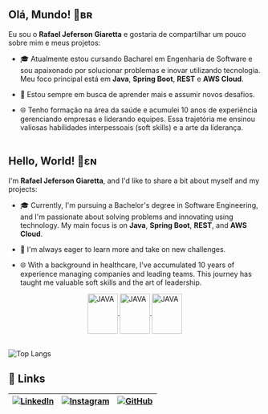 
## Olá, Mundo! 🖖ʙʀ

Eu sou o **Rafael Jeferson Giaretta** e gostaria de compartilhar um pouco sobre mim e meus projetos:

- 🎓    Atualmente estou cursando Bacharel em Engenharia de Software e sou apaixonado por solucionar problemas e inovar utilizando tecnologia. Meu foco principal está em **Java**, **Spring Boot**, **REST** e **AWS Cloud**.

- 🚀     Estou sempre em busca de aprender mais e assumir novos desafios.

- 🌐    Tenho formação na área da saúde e acumulei 10 anos de experiência gerenciando empresas e liderando equipes. Essa trajetória me ensinou valiosas habilidades interpessoais (soft skills) e a arte da liderança.
 <br><br>

## Hello, World! 🖖ɛɴ

I'm **Rafael Jeferson Giaretta**, and I'd like to share a bit about myself and my projects:

- 🎓 Currently, I'm pursuing a Bachelor's degree in Software Engineering, and I'm passionate about solving problems and innovating using technology. My main focus is on **Java**, **Spring Boot**, **REST**, and **AWS Cloud**.

- 🚀 I'm always eager to learn more and take on new challenges.

- 🌐 With a background in healthcare, I've accumulated 10 years of experience managing companies and leading teams. This journey has taught me valuable soft skills and the art of leadership.


<div style="display: flex; align-items: center; justify-content: center"><br>
  <img align="center" alt="JAVA" height="80" width="60"  src="https://cdn.jsdelivr.net/gh/devicons/devicon@latest/icons/java/java-original.svg"> .
  <img align="center" alt="JAVA" height="80" width="60"  src="https://cdn.jsdelivr.net/gh/devicons/devicon@latest/icons/spring/spring-original.svg""> . 
  <img align="center" alt="JAVA" height="80" width="60"  src="https://cdn.jsdelivr.net/gh/devicons/devicon@latest/icons/amazonwebservices/amazonwebservices-original-wordmark.svg">
  
</div><Br>

![Top Langs](https://github-readme-stats.vercel.app/api/top-langs/?username=anuraghazra&layout=compact)


## 🔗 Links
|[![LinkedIn](https://img.shields.io/badge/LinkedIn-0077B5?style=for-the-badge&logo=linkedin&logoColor=white)](https://www.linkedin.com/in/rafael-giaretta-6a5014115/) | [![Instagram](https://img.shields.io/badge/-Instagram-%23E4405F?style=for-the-badge&logo=instagram&logoColor=white)](https://www.instagram.com/rafael.giaretta/) |[![GitHub](https://img.shields.io/badge/GitHub-100000?style=for-the-badge&logo=github&logoColor=white)](https://github.com/RafaGiaretta)|
|--------|--------|--------|







